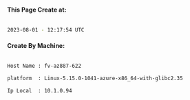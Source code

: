 
   
#### This Page Create at:

```bash

2023-08-01 - 12:17:54 UTC

```

#### Create By Machine:

```bash

Host Name : fv-az887-622

platform  : Linux-5.15.0-1041-azure-x86_64-with-glibc2.35

Ip Local  : 10.1.0.94

```

